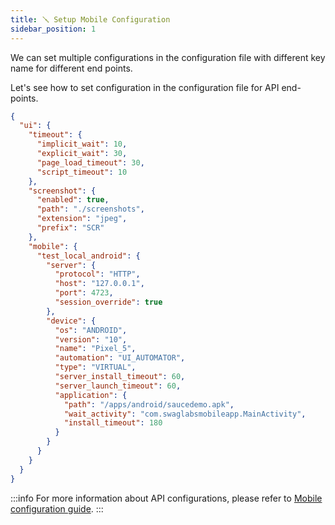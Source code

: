 ```yaml
---
title: 🪛 Setup Mobile Configuration
sidebar_position: 1
---
```


We can set multiple configurations in the configuration file with different key name for different end points.

Let's see how to set configuration in the configuration file for API end-points.

```json title="src/test/resources/boyka-config.json"
{
  "ui": {
    "timeout": {
      "implicit_wait": 10,
      "explicit_wait": 30,
      "page_load_timeout": 30,
      "script_timeout": 10
    },
    "screenshot": {
      "enabled": true,
      "path": "./screenshots",
      "extension": "jpeg",
      "prefix": "SCR"
    },
    "mobile": {
      "test_local_android": {
        "server": {
          "protocol": "HTTP",
          "host": "127.0.0.1",
          "port": 4723,
          "session_override": true
        },
        "device": {
          "os": "ANDROID",
          "version": "10",
          "name": "Pixel_5",
          "automation": "UI_AUTOMATOR",
          "type": "VIRTUAL",
          "server_install_timeout": 60,
          "server_launch_timeout": 60,
          "application": {
            "path": "/apps/android/saucedemo.apk",
            "wait_activity": "com.swaglabsmobileapp.MainActivity",
            "install_timeout": 180
          }
        }
      }
    }
  }
}

```

:::info
For more information about API configurations, please refer to [Mobile configuration guide][mobile-config].
:::

[mobile-config]: /docs/guides/configuration#mobile-config
